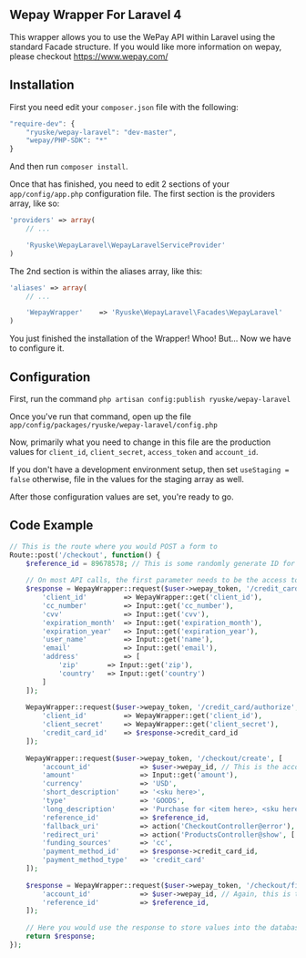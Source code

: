 ## Wepay Wrapper For Laravel 4
This wrapper allows you to use the WePay API within Laravel using the standard Facade structure. If you would like more information on wepay, please checkout https://www.wepay.com/

## Installation
First you need edit your `composer.json` file with the following:

```js
"require-dev": {
    "ryuske/wepay-laravel": "dev-master",
    "wepay/PHP-SDK": "*"
}
```

And then run `composer install`.

Once that has finished, you need to edit 2 sections of your `app/config/app.php` configuration file.
The first section is the providers array, like so:

```php
'providers' => array(
    // ...

    'Ryuske\WepayLaravel\WepayLaravelServiceProvider'
)
```

The 2nd section is within the aliases array, like this:
```php
'aliases' => array(
    // ...

    'WepayWrapper'    => 'Ryuske\WepayLaravel\Facades\WepayLaravel'
)
```

You just finished the installation of the Wrapper! Whoo! But... Now we have to configure it.

## Configuration
First, run the command `php artisan config:publish ryuske/wepay-laravel`

Once you've run that command, open up the file `app/config/packages/ryuske/wepay-laravel/config.php`

Now, primarily what you need to change in this file are the production values for `client_id`, `client_secret`, `access_token` and `account_id`.

If you don't have a development environment setup, then set `useStaging = false` otherwise, file in the values for the staging array as well.

After those configuration values are set, you're ready to go.

## Code Example
```php
// This is the route where you would POST a form to
Route::post('/checkout', function() {
    $reference_id = 89678578; // This is some randomly generate ID for your records
    
    // On most API calls, the first parameter needs to be the access token of the person relieving money, the 2nd is the endpoint as per the WePay API docs and lastly the parameters for the API call as per the docs. 
    $response = WepayWrapper::request($user->wepay_token, '/credit_card/create', [
        'client_id' 		=> WepayWrapper::get('client_id'),
        'cc_number' 		=> Input::get('cc_number'),
        'cvv' 				=> Input::get('cvv'),
        'expiration_month' 	=> Input::get('expiration_month'),
        'expiration_year' 	=> Input::get('expiration_year'),
        'user_name' 		=> Input::get('name'),
        'email' 			=> Input::get('email'),
        'address' 			=> [
            'zip' 		=> Input::get('zip'),
            'country' 	=> Input::get('country')
        ]
    ]);
    
    WepayWrapper::request($user->wepay_token, '/credit_card/authorize', [
        'client_id' 		=> WepayWrapper::get('client_id'),
        'client_secret'		=> WepayWrapper::get('client_secret'),
        'credit_card_id'	=> $response->credit_card_id
    ]);
            
    WepayWrapper::request($user->wepay_token, '/checkout/create', [
        'account_id' 			=> $user->wepay_id, // This is the account id for whoever is recieving money
        'amount' 				=> Input::get('amount'),
        'currency' 				=> 'USD',
        'short_description' 	=> '<sku here>',
        'type'					=> 'GOODS',
        'long_description'		=> 'Purchase for <item here>, <sku here>',
        'reference_id'			=> $reference_id,
        'fallback_uri' 			=> action('CheckoutController@error'),
        'redirect_uri' 			=> action('ProductsController@show', ['id' => '<sku number here>']),
        'funding_sources' 		=> 'cc',
        'payment_method_id' 	=> $response->credit_card_id,
        'payment_method_type' 	=> 'credit_card'
    ]);
    
    $response = WepayWrapper::request($user->wepay_token, '/checkout/find', [
        'account_id' 			=> $user->wepay_id, // Again, this is the account id for whoever recieved the money
        'reference_id'			=> $reference_id,
    ]);
    
    // Here you would use the response to store values into the database or however you want to keep track of money that has been processed.			
    return $response;
});
```